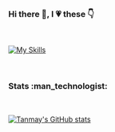 ### Hi there 👋, I :heartpulse: these :point_down:
</br>

[![My Skills](https://skillicons.dev/icons?i=dotnet,cs,visualstudio,github,stackoverflow,docker,python)](https://skillicons.dev)


</br>
<h3>Stats :man_technologist:</h3>
</br>

[![Tanmay's GitHub stats](https://github-readme-stats.vercel.app/api?username=ks1990cn)](https://github.com/anuraghazra/github-readme-stats)

